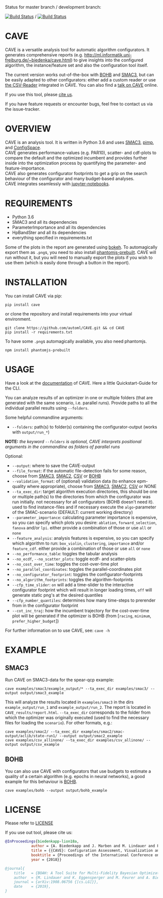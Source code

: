 Status for master branch / development branch:

[![Build Status](https://travis-ci.org/automl/CAVE.svg?branch=master)](https://travis-ci.org/automl/CAVE) / [![Build Status](https://travis-ci.org/automl/CAVE.svg?branch=development)](https://travis-ci.org/automl/CAVE)

# CAVE
CAVE is a versatile analysis tool for automatic algorithm configurators. It generates comprehensive reports (e.g. http://ml.informatik.uni-freiburg.de/~biedenka/cave.html) to
give insights into the configured algorithm, the instance/feature set and also the configuration tool itself.

The current version works out-of-the-box with [BOHB](https://github.com/automl/HpBandSter) and [SMAC3](https://github.com/automl/SMAC3), but can be easily adapted to other configurators: either add a custom reader or use [the CSV-Reader](https://automl.github.io/CAVE/stable/manualdoc/fileformats.html#csv) integrated in CAVE.
You can also find a [talk on CAVE](https://drive.google.com/file/d/1lNu6sZGB3lcr6fYI1tzLOJzILISO9WE1/view) online.

If you use this tool, please [cite us](#license).

If you have feature requests or encounter bugs, feel free to contact us via the issue-tracker.

# OVERVIEW 
CAVE is an analysis tool.
It is written in Python 3.6 and uses [SMAC3](https://github.com/automl/SMAC3), [pimp](https://github.com/automl/ParameterImportance),  and [ConfigSpace](https://github.com/automl/ConfigSpace).  
CAVE generates performance-values (e.g. PAR10), scatter- and cdf-plots to compare the default and the optimized incumbent and provides further inside into the optimization process by quantifying the parameter- and feature-importance.  
CAVE also generates configurator footprints to get a grip on the search behaviour of the configurator and many budget-based analyses.  
CAVE integrates seamlessly with [jupyter-notebooks](https://github.com/automl/CAVE/blob/master/examples/cave_notebook.ipynb).

# REQUIREMENTS
- Python 3.6
- SMAC3 and all its dependencies
- ParameterImportance and all its dependencies
- HpBandSter and all its dependencies
- everything specified in requirements.txt

Some of the plots in the report are generated using [bokeh](https://bokeh.pydata.org/en/latest/). To automagically export them as `.png`s, you need to also install [phantomjs-prebuilt](https://www.npmjs.com/package/phantomjs-prebuilt). CAVE will run without it, but you will need to manually export the plots if you wish to use them (which is easily done through a button in the report).


# INSTALLATION
You can install CAVE via pip:
```
pip install cave
```
or clone the repository and install requirements into your virtual environment.
```
git clone https://github.com/automl/CAVE.git && cd CAVE
pip install -r requirements.txt
```
To have some `.png`s automagically available, you also need phantomjs.
```
npm install phantomjs-prebuilt
```

# USAGE
Have a look at the [documentation](https://automl.github.io/CAVE/stable/) of CAVE. Here a little Quickstart-Guide for the CLI.

You can analyze results of an optimizer in one or multiple folders (that are generated with the same scenario, i.e. parallel runs).
Provide paths to all the individual parallel results using `--folders`.

Some helpful commandline arguments:
- `--folders`: path(s) to folder(s) containing the configurator-output (works with `output/run_*`)

**NOTE:** *the keyword `--folders` is optional, CAVE interprets positional arguments in the commandline as folders of parallel runs*

Optional:
- `--output`: where to save the CAVE-output
- `--file_format`: if the automatic file-detection fails for some reason, choose from [SMAC3](https://github.com/automl/SMAC3), [SMAC2](https://www.cs.ubc.ca/labs/beta/Projects/SMAC), [CSV](https://automl.github.io/CAVE/stable/quickstart.html#csv) or [BOHB](https://github.com/automl/HpBandSter)
- `--validation_format`: of (optional) validation data (to enhance epm-quality where appropriate), choose from [SMAC3](https://github.com/automl/SMAC3), [SMAC2](https://www.cs.ubc.ca/labs/beta/Projects/SMAC), [CSV](https://automl.github.io/CAVE/stable/quickstart.html#csv) or NONE
- `--ta_exec_dir`: target algorithm execution directories, this should be one or multiple path(s) to
  the directories from which the configurator was run initially. not necessary for all configurators (BOHB doesn't need it). used to find instance-files and
  if necessary execute the `algo`-parameter of the SMAC-scenario (DEFAULT: current working directory)
- `--parameter_importance`: calculating parameter importance is expensive, so you can
  specify which plots you desire: `ablation`, `forward_selection`, `fanova` and/or `lpi`.
  either provide a combination of those or use `all` or `none`
- `--feature_analysis`: analysis features is expensive, so you can specify which
  algorithm to run: `box_violin`, `clustering`, `importance` and/or `feature_cdf`.
  either provide a combination of those or use `all` or `none`
- `--no_performance_table`: toggles the tabular analysis
- `--no_ecdf`, `--no_scatter_plots`: toggle ecdf- and scatter-plots
- `--no_cost_over_time`: toggles the cost-over-time plot
- `--no_parallel_coordinates`: toggles the parallel-coordinates plot
- `--no_configurator_footprint`: toggles the configurator-footprints
- `--no_algorithm_footprints`: toggles the algorithm-footprints
- `--cfp_time_slider`: `on` will add a time-slider to the interactive configurator footprint which will result in longer loading times, `off` will generate static png's at the desired quantiles
- `--cfp_number_quantiles`: determines how many time-steps to prerender from in the configurator footprint
- `--cot_inc_traj`: how the incumbent trajectory for the cost-over-time plot will be generated if the optimizer is BOHB (from [`racing`, `minimum`, `prefer_higher_budget`])

For further information on  to use CAVE, see:
`cave -h`

# EXAMPLE
## SMAC3
Run CAVE on SMAC3-data for the spear-qcp example:
```
cave examples/smac3/example_output/* --ta_exec_dir examples/smac3/ --output output/smac3_example
```
This will analyze the results located in `examples/smac3` in the dirs `example_output/run_1` and `example_output/run_2`.
The report is located in `CAVE_results/report.html`.
`--ta_exec_dir` corresponds to the folder from which the optimizer was originally executed (used to find the necessary files for loading the `scenario`).
For other formats, e.g.:
```
cave examples/smac2/ --ta_exec_dir examples/smac2/smac-output/aclib/state-run1/ --output output/smac2_example
cave examples/csv_allinone/ --ta_exec_dir examples/csv_allinone/ --output output/csv_example
```

## BOHB
You can also use CAVE with configurators that use budgets to estimate a quality of a certain algorithm (e.g. epochs in
neural networks), a good example for this behaviour is [BOHB](https://github.com/automl/HpBandSter).
```
cave examples/bohb --output output/bohb_example
```

# LICENSE 
Please refer to [LICENSE](https://github.com/automl/CAVE/blob/master/LICENSE)

If you use out tool, please cite us:

```bibtex
@InProceedings{biedenkapp-lion18a,
            author = {A. Biedenkapp and J. Marben and M. Lindauer and F. Hutter},
            title = {{CAVE}: Configuration Assessment, Visualization and Evaluation},
            booktitle = {Proceedings of the International Conference on Learning and Intelligent Optimization (LION'18)},
            year = {2018}}

@journal{
    title   = {BOAH: A Tool Suite for Multi-Fidelity Bayesian Optimization & Analysis of Hyperparameters},
    author  = {M. Lindauer and K. Eggensperger and M. Feurer and A. Biedenkapp and J. Marben and P. Müller and F. Hutter},
    journal = {arXiv:1908.06756 {[cs.LG]}},
    date    = {2019},
}
```



